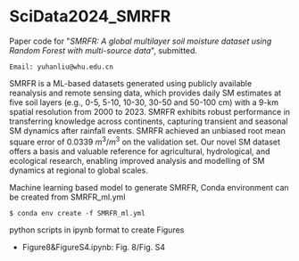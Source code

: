 # SciData2024_SMRFR
Paper code for "*SMRFR: A global multilayer soil moisture dataset using Random Forest with multi-source data*", submitted.

```
Email: yuhanliu@whu.edu.cn
```

SMRFR is a ML-based datasets generated using publicly available reanalysis and remote sensing data, which provides daily SM estimates at five soil layers (e.g., 0-5, 5-10, 10-30, 30-50 and 50-100 cm) with a 9-km spatial resolution from 2000 to 2023. SMRFR exhibits robust performance in transferring knowledge across continents, capturing transient and seasonal SM dynamics after rainfall events. SMRFR achieved an unbiased root mean square error of 0.0339 $m^{3}/m^{3}$ on the validation set. Our novel SM dataset offers a basis and valuable reference for agricultural, hydrological, and ecological research, enabling improved analysis and modelling of SM dynamics at regional to global scales.

Machine learning based model to generate SMRFR, Conda environment can be created from SMRFR_ml.yml
```
$ conda env create -f SMRFR_ml.yml
```
python scripts in ipynb format to create Figures
- Figure8&FigureS4.ipynb: Fig. 8/Fig. S4
